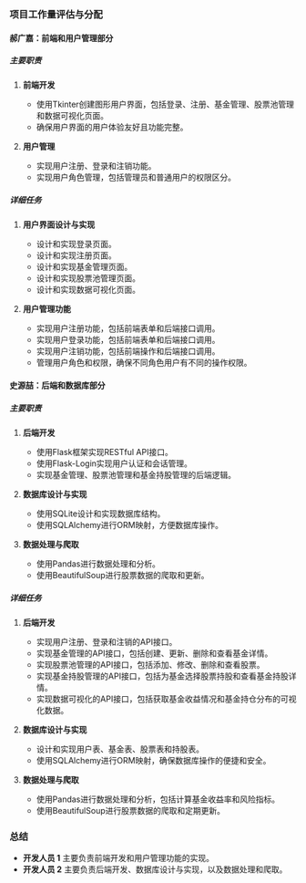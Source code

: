 ### 项目工作量评估与分配

#### 郝广嘉：前端和用户管理部分

##### 主要职责
1. **前端开发**
   - 使用Tkinter创建图形用户界面，包括登录、注册、基金管理、股票池管理和数据可视化页面。
   - 确保用户界面的用户体验友好且功能完整。

2. **用户管理**
   - 实现用户注册、登录和注销功能。
   - 实现用户角色管理，包括管理员和普通用户的权限区分。

##### 详细任务
1. **用户界面设计与实现**
   - 设计和实现登录页面。
   - 设计和实现注册页面。
   - 设计和实现基金管理页面。
   - 设计和实现股票池管理页面。
   - 设计和实现数据可视化页面。

2. **用户管理功能**
   - 实现用户注册功能，包括前端表单和后端接口调用。
   - 实现用户登录功能，包括前端表单和后端接口调用。
   - 实现用户注销功能，包括前端操作和后端接口调用。
   - 管理用户角色和权限，确保不同角色用户有不同的操作权限。

#### 史源喆：后端和数据库部分

##### 主要职责
1. **后端开发**
   - 使用Flask框架实现RESTful API接口。
   - 使用Flask-Login实现用户认证和会话管理。
   - 实现基金管理、股票池管理和基金持股管理的后端逻辑。

2. **数据库设计与实现**
   - 使用SQLite设计和实现数据库结构。
   - 使用SQLAlchemy进行ORM映射，方便数据库操作。

3. **数据处理与爬取**
   - 使用Pandas进行数据处理和分析。
   - 使用BeautifulSoup进行股票数据的爬取和更新。

##### 详细任务
1. **后端开发**
   - 实现用户注册、登录和注销的API接口。
   - 实现基金管理的API接口，包括创建、更新、删除和查看基金详情。
   - 实现股票池管理的API接口，包括添加、修改、删除和查看股票。
   - 实现基金持股管理的API接口，包括为基金选择股票持股和查看基金持股详情。
   - 实现数据可视化的API接口，包括获取基金收益情况和基金持仓分布的可视化数据。

2. **数据库设计与实现**
   - 设计和实现用户表、基金表、股票表和持股表。
   - 使用SQLAlchemy进行ORM映射，确保数据库操作的便捷和安全。

3. **数据处理与爬取**
   - 使用Pandas进行数据处理和分析，包括计算基金收益率和风险指标。
   - 使用BeautifulSoup进行股票数据的爬取和定期更新。

### 总结
- **开发人员 1** 主要负责前端开发和用户管理功能的实现。
- **开发人员 2** 主要负责后端开发、数据库设计与实现，以及数据处理和爬取。
